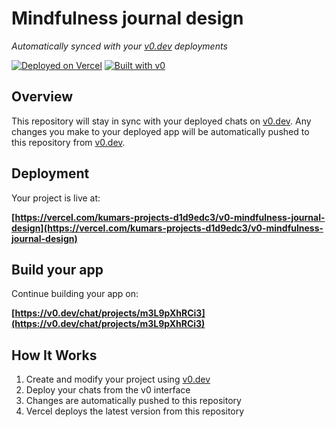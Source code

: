 # Mindfulness journal design

*Automatically synced with your [v0.dev](https://v0.dev) deployments*

[![Deployed on Vercel](https://img.shields.io/badge/Deployed%20on-Vercel-black?style=for-the-badge&logo=vercel)](https://vercel.com/kumars-projects-d1d9edc3/v0-mindfulness-journal-design)
[![Built with v0](https://img.shields.io/badge/Built%20with-v0.dev-black?style=for-the-badge)](https://v0.dev/chat/projects/m3L9pXhRCi3)

## Overview

This repository will stay in sync with your deployed chats on [v0.dev](https://v0.dev).
Any changes you make to your deployed app will be automatically pushed to this repository from [v0.dev](https://v0.dev).

## Deployment

Your project is live at:

**[https://vercel.com/kumars-projects-d1d9edc3/v0-mindfulness-journal-design](https://vercel.com/kumars-projects-d1d9edc3/v0-mindfulness-journal-design)**

## Build your app

Continue building your app on:

**[https://v0.dev/chat/projects/m3L9pXhRCi3](https://v0.dev/chat/projects/m3L9pXhRCi3)**

## How It Works

1. Create and modify your project using [v0.dev](https://v0.dev)
2. Deploy your chats from the v0 interface
3. Changes are automatically pushed to this repository
4. Vercel deploys the latest version from this repository
